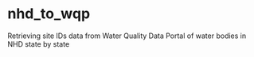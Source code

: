 # nhd_to_wqp
Retrieving site IDs data from Water Quality Data Portal of water bodies in NHD state by state 
